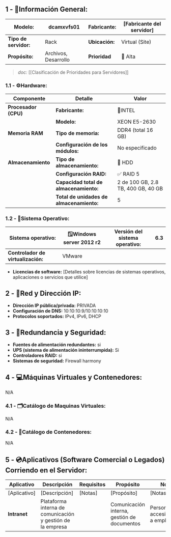 ## **1 - 📓Información General:**

| **Modelo:**           | dcamxvfs01           | Fabricante:    | [Fabricante del servidor] |
| --------------------- | -------------------- | -------------- | ------------------------- |
| **Tipo de servidor:** | Rack                 | **Ubicación:** | Virtual (Site)            |
| **Propósito:**        | Archivos, Desarrollo | **Prioridad**  | 🔴 Alta  <br>             |
> _doc:_ [[Clasificación de Prioridades para Servidores]]
> 
### **1.1 - ⚙️Hardware:**

| **Componente**       | **Detalle**                              | **Valor**                          |
| -------------------- | ---------------------------------------- | ---------------------------------- |
| **Procesador (CPU)** | **Fabricante:**                          | 🔹INTEL                            |
|                      | **Modelo:**                              | XEON E5-2630                       |
| **Memoria RAM**      | **Tipo de memoria:**                     | DDR4  (total 16 GB)                |
|                      | **Configuración de los módulos:**        | No especificado                    |
| **Almacenamiento**   | **Tipo de almacenamiento:**              | 💾 HDD                             |
|                      | **Configuración RAID:**                  | ✅ RAID 5                           |
|                      | **Capacidad total de almacenamiento:**   | 2 de 100 GB, 2.8 TB, 400 GB, 40 GB |
|                      | **Total de unidades de almacenamiento:** | 5                                  |

### **1.2 - 🐧Sistema Operativo:**

| **Sistema operativo:**             | 🪟Windows server 2012 r2 | **Versión del sistema operativo:** | 6.3 |
| ---------------------------------- | ------------------------ | ---------------------------------- | --- |
| **Controlador de virtualización:** | VMware                   |                                    |     |
- **Licencias de software:** [Detalles sobre licencias de sistemas operativos, aplicaciones o servicios que utilice]

## **2 - 🛜Red y Dirección IP:**
- **Dirección IP pública/privada:** PRIVADA
- **Configuración de DNS:** 10:10:10:9/10:10:10:10
- **Protocolos soportados:** IPv4, IPv6, DHCP

## **3 - 🔐Redundancia y Seguridad:**
- **Fuentes de alimentación redundantes:** si
- **UPS (sistema de alimentación ininterrumpida):** Si
- **Controladores RAID:** si
- **Sistemas de seguridad:** Firewall harmony

## **4 - 💻Máquinas Virtuales y Contenedores:**
N/A
### **4.1 - 🗂️Catálogo de Maquinas Virtuales:**
N/A
### **4.2 - 📁Catálogo de Contenedores:**

N/A
## **5 - 💿Aplicativos (Software Comercial o Legados) Corriendo en el Servidor:**

| **Aplicativo** | **Descripción**                                            | Requisitos | **Propósito**                               | **Notas**                                 |
| -------------- | ---------------------------------------------------------- | ---------- | ------------------------------------------- | ----------------------------------------- |
| [Aplicativo]   | [Descripción]                                              | [Notas]    | [Propósito]                                 | [Notas]                                   |
| **Intranet**   | Plataforma interna de comunicación y gestión de la empresa |            | Comunicación interna, gestión de documentos | Personalizado, accesible solo a empleados |
